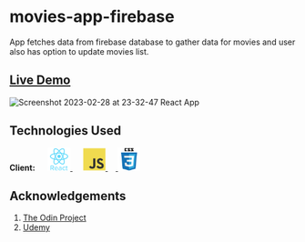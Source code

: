 # movies-app-firebase
       
     
   App fetches data from firebase database to gather data for movies and user also has option to update movies list.

## [Live Demo](https://tarun-sachan.github.io/movies-app-firebase/)


![Screenshot 2023-02-28 at 23-32-47 React App](https://user-images.githubusercontent.com/117214735/221940631-50b20d8e-1903-4982-a49b-05b8c6cdb0ad.png)


## Technologies Used

**Client:** 
  &emsp;  <a href="https://reactjs.org/" target="_blank" rel="noreferrer"> <img src="https://raw.githubusercontent.com/devicons/devicon/master/icons/react/react-original-wordmark.svg" alt="react" width="40" height="40"/> </a> &emsp;  <a href="https://developer.mozilla.org/en-US/docs/Web/JavaScript" target="_blank" rel="noreferrer"> <img src="https://raw.githubusercontent.com/devicons/devicon/master/icons/javascript/javascript-original.svg" alt="javascript" width="40" height="40"/> </a> &emsp;<a href="https://www.w3schools.com/css/" target="_blank" rel="noreferrer"> <img src="https://raw.githubusercontent.com/devicons/devicon/master/icons/css3/css3-original-wordmark.svg" alt="css3" width="40" height="40"/> </a>



## Acknowledgements

 1. [The Odin Project](https://www.theodinproject.com/paths/full-stack-javascript/courses/intermediate-html-and-css)
 2. [Udemy](https://www.udemy.com/course/react-the-complete-guide-incl-redux/)


